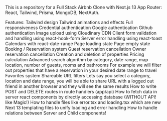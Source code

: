 This is a repository for a Full Stack Airbnb Clone with Next.js 13 App Router: React, Tailwind, Prisma, MongoDB, NextAuth.

Features:
    Tailwind design
    Tailwind animations and effects
    Full responsiveness
    Credential authentication
    Google authentication
    Github authentication
    Image upload using Cloudinary CDN
    Client form validation and handling using react-hook-form
    Server error handling using react-toast
    Calendars with react-date-range
    Page loading state
    Page empty state
    Booking / Reservation system
    Guest reservation cancellation
    Owner reservation cancellation
    Creation and deletion of properties
    Pricing calculation
    Advanced search algorithm by category, date range, map location, number of guests, rooms and bathrooms
    For example we will filter out properties that have a reservation in your desired date range to travel
    Favorites system
    Shareable URL filters
    Lets say you select a category, location and date range, you will be able to share URL with a logged out friend in another browser and they will see the same results
    How to write POST and DELETE routes in route handlers (app/api)
    How to fetch data in server react components by directly accessing database (WITHOUT API! like Magic!)
    How to handle files like error.tsx and loading.tsx which are new Next 13 templating files to unify loading and error handling
    How to handle relations between Server and Child components!